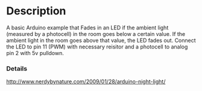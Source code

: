 # Description
A basic Arduino example that Fades in an LED if the ambient light (measured by a photocell) in the room goes below a certain value. If the ambient light in the room goes above that value, the LED fades out. Connect the LED to pin 11 (PWM) with necessary reisitor and a photocell to analog pin 2 with 5v pulldown.

### Details
http://www.nerdybynature.com/2009/01/28/arduino-night-light/
